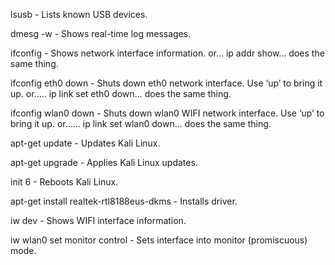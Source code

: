lsusb - Lists known USB devices.

dmesg -w - Shows real-time log messages. 

ifconfig - Shows network interface information.
or...
ip addr show… does the same thing. 

ifconfig eth0 down - Shuts down eth0 network interface. Use ‘up’ to bring it up.
or.....
ip link set eth0 down… does the same thing. 

ifconfig wlan0 down - Shuts down wlan0 WIFI network interface. Use ‘up’ to bring it up.
or......
ip link set wlan0 down… does the same thing. 

apt-get update - Updates Kali Linux. 

apt-get upgrade - Applies Kali Linux updates. 

init 6 - Reboots Kali Linux. 

apt-get install realtek-rtl8188eus-dkms  - Installs driver.

iw dev - Shows WIFI interface information.

iw wlan0 set monitor control - Sets interface into monitor (promiscuous) mode. 



